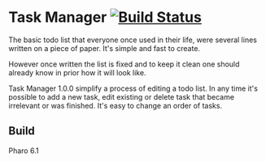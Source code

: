 Task Manager [![Build Status](https://travis-ci.org/littlewhywhat/TaskManager.svg?branch=dev)](https://travis-ci.org/littlewhywhat/TaskManager)
===
The basic todo list that everyone once used in their life, were several lines written on a piece of paper. It's simple and fast to create.

However once written the list is fixed and to keep it clean one should already know in prior how it will look like.

Task Manager 1.0.0 simplify a process of editing a todo list. In any time it's possible to add a new task, edit existing or delete task that became irrelevant or was finished. It's easy to change an order of tasks. 

## Build

Pharo 6.1
